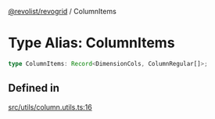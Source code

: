 [@revolist/revogrid](README.md) / ColumnItems

# Type Alias: ColumnItems

```ts
type ColumnItems: Record<DimensionCols, ColumnRegular[]>;
```

## Defined in

[src/utils/column.utils.ts:16](https://github.com/revolist/revogrid/blob/25ca3c23eae2ed21be1e6ef1fe2d086a3aef0cb1/src/utils/column.utils.ts#L16)
